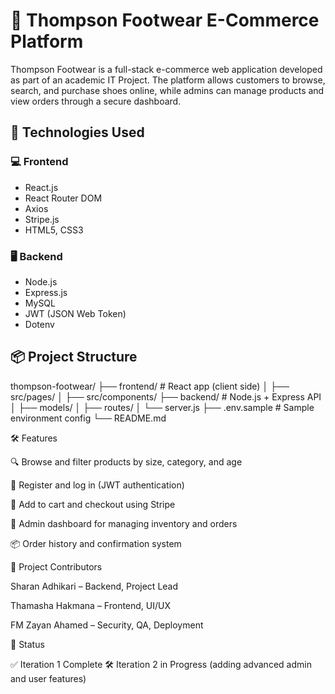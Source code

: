 # 👟 Thompson Footwear E-Commerce Platform

Thompson Footwear is a full-stack e-commerce web application developed as part of an academic IT Project. The platform allows customers to browse, search, and purchase shoes online, while admins can manage products and view orders through a secure dashboard.



## 🔧 Technologies Used

### 💻 Frontend
- React.js
- React Router DOM
- Axios
- Stripe.js
- HTML5, CSS3

### 🖥️ Backend
- Node.js
- Express.js
- MySQL
- JWT (JSON Web Token)
- Dotenv


## 📦 Project Structure
thompson-footwear/ ├── frontend/ # React app (client side) │ ├── src/pages/ │ ├── src/components/ ├── backend/ # Node.js + Express API │ ├── models/ │ ├── routes/ │ └── server.js ├── .env.sample # Sample environment config └── README.md

🛠️ Features

🔍 Browse and filter products by size, category, and age

👤 Register and log in (JWT authentication)

🛒 Add to cart and checkout using Stripe

🔐 Admin dashboard for managing inventory and orders

📦 Order history and confirmation system

👥 Project Contributors

Sharan Adhikari – Backend, Project Lead

Thamasha Hakmana – Frontend, UI/UX

FM Zayan Ahamed – Security, QA, Deployment

🏁 Status

✅ Iteration 1 Complete
🛠️ Iteration 2 in Progress (adding advanced admin and user features)
